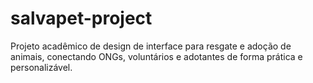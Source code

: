 # salvapet-project
Projeto acadêmico de design de interface para resgate e adoção de animais, conectando ONGs, voluntários e adotantes de forma prática e personalizável.
